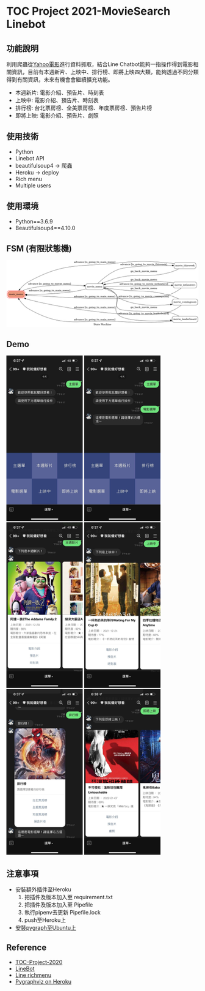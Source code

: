 # TOC Project 2021-MovieSearch Linebot


## 功能說明
利用爬蟲從[Yahoo電影](https://movies.yahoo.com.tw/)進行資料抓取，結合Line Chatbot能夠一指操作得到電影相關資訊，目前有本週新片、上映中、排行榜、即將上映四大類，能夠透過不同分類得到有關資訊，未來有機會會繼續擴充功能。
* 本週新片: 電影介紹、預告片、時刻表
* 上映中: 電影介紹、預告片、時刻表
* 排行榜: 台北票房榜、全美票房榜、年度票房榜、預告片榜
* 即將上映: 電影介紹、預告片、劇照

## 使用技術
* Python
* Linebot API
* beautifulsoup4 -> 爬蟲
* Heroku -> deploy
* Rich menu
* Multiple users

## 使用環境
* Python==3.6.9
* Beautifulsoup4==4.10.0

## FSM (有限狀態機)
<img src = "./fsm.png">

## Demo
<img src = "./img/main_menu.jpg" width = "200">
<img src = "./img/movie_menu.jpg" width = "200">
<img src = "./img/movie_thisweek.jpg" width = "200">
<img src = "./img/movie_intheaters.jpg" width = "200">
<img src = "./img/movie_leaderboard.jpg" width = "200">
<img src = "./img/movie_comingsoon.jpg" width = "200">

## 注意事項
* 安裝額外插件至Heroku
  1. 把插件及版本加入至 requirement.txt 
  2. 把插件及版本加入至 Pipefile
  3. 執行pipenv去更新 Pipefile.lock
  4. push至Heroku上
* [安裝pygraph至Ubuntu上](https://www.jianshu.com/p/a3da7ecc5303)

## Reference
* [TOC-Project-2020](https://github.com/NCKU-CCS/TOC-Project-2020)
* [LineBot](https://github.com/BClown1229/LineBot)
* [Line richmenu](https://manager.line.biz/account/@973tlgjy/richmenu)
* [Pygraphviz on Heroku](https://hackmd.io/@ccw/B1Xw7E8kN?type=view#Q2-%E5%A6%82%E4%BD%95%E5%9C%A8-Heroku-%E4%BD%BF%E7%94%A8-pygraphviz)
